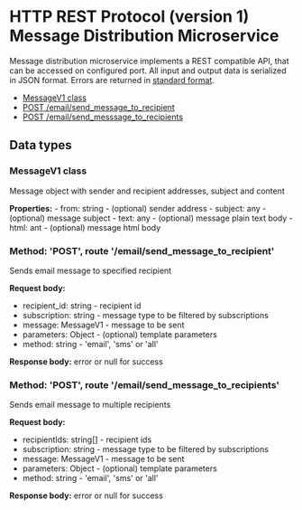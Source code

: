 # HTTP REST Protocol (version 1) <br/> Message Distribution Microservice

Message distribution microservice implements a REST compatible API, that can be accessed on configured port.
All input and output data is serialized in JSON format. Errors are returned in [standard format]().

* [MessageV1 class](#class1)
* [POST /email/send_message_to_recipient](#operation1)
* [POST /email/send_messsage_to_recipients](#operation2)

## Data types

### <a name="class2"></a> MessageV1 class

Message object with sender and recipient addresses, subject and content

**Properties:**
    - from: string - (optional) sender address
    - subject: any - (optional) message subject
    - text: any - (optional) message plain text body 
    - html: ant - (optional) message html body


### <a name="operation1"></a> Method: 'POST', route '/email/send\_message\_to_recipient'

Sends email message to specified recipient

**Request body:** 
- recipient_id: string - recipient id
- subscription: string - message type to be filtered by subscriptions
- message: MessageV1 - message to be sent
- parameters: Object - (optional) template parameters
- method: string - 'email', 'sms' or 'all'

**Response body:**
error or null for success

### <a name="operation2"></a> Method: 'POST', route '/email/send\_message\_to_recipients'

Sends email message to multiple recipients

**Request body:** 
- recipientIds: string[] - recipient ids
- subscription: string - message type to be filtered by subscriptions
- message: MessageV1 - message to be sent
- parameters: Object - (optional) template parameters
- method: string - 'email', 'sms' or 'all'

**Response body:**
error or null for success
